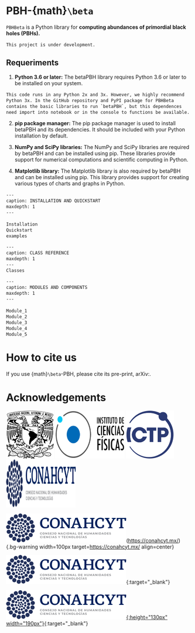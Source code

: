 # PBH-{math}`\beta`

`PBHBeta` is a Python library for **computing abundances of primordial black holes 
(PBHs).** 


```{warning}
This project is under development.
```

## Requeriments

1. **Python 3.6 or later:** The betaPBH library requires Python 3.6 or later to be installed on your system.

```{note}
This code runs in any Python 2x and 3x. However, we highly recommend Python 3x. In the GitHub repository and PyPI package for PBHBeta contains the basic libraries to run `betaPBH`, but this dependences need import into notebook or in the console to functions be available.
```

2. **pip package manager:** The pip package manager is used to install betaPBH and its dependencies. It should be included with your Python installation by default.

3. **NumPy and SciPy libraries:** The NumPy and SciPy libraries are required by betaPBH and can be installed using pip. These libraries provide support for numerical computations and scientific computing in Python.

4. **Matplotlib library:** The Matplotlib library is also required by betaPBH and can be installed using pip. This library provides support for creating various types of charts and graphs in Python.


```{toctree}
---
caption: INSTALLATION AND QUICKSTART
maxdepth: 1
---

Installation
Quickstart
examples
```

```{toctree}
---
caption: CLASS REFERENCE
maxdepth: 1 
---
Classes
```

```{toctree}
---
caption: MODULES AND COMPONENTS
maxdepth: 1
---

Module_1
Module_2
Module_3
Module_4
Module_5
```


# How to cite us

If you use {math}`\beta`-PBH, please cite its pre-print, arXiv:.


# Acknowledgements

<img src="img/UNAM.png" target="https://www.unam.mx/" alt="UNAM" height="130px" width="130px" class="bg-primary">
<img src="img/ICF.png" target="https://www.fis.unam.mx/" alt="ICF" height="130px" width="190px" class="bg-primary">
<img src="img/ICTP.svg" target="https://www.ictp.it/" alt="ICTP" height="130px" width="130px" class="bg-primary">
<a href="https://conahcyt.mx/" target="_blank">
<img src="img/CONAHCYT.svg" alt="CONAHCYT" height="130px" width="190px" class="bg-primary">
</a>

![CONAHCYT](img/CONAHCYT.svg)(https://conahcyt.mx/){.bg-warning width=100px target=https://conahcyt.mx/ align=center}

[![CONAHCYT](img/CONAHCYT.svg)](https://conahcyt.mx/){:target="_blank"}

[![CONAHCYT](img/CONAHCYT.svg){:height="130px" width="190px"}](https://conahcyt.mx/){:target="_blank"}


